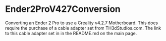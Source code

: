 # Ender2ProV427Conversion
Converting an Ender 2 Pro to use a Creality v4.2.7 Motherboard. This does require the purchase of a cable adapter set from TH3dStudios.com. The link to this cable adapter set in in the README.md on the main page.

